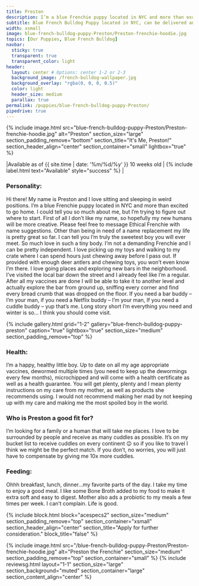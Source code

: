 ```yaml
---
title: Preston
description: I’m a blue Frenchie puppy located in NYC and more than excited to go home. I could tell you so much about me, but I’m trying to figure out where to start.
subtitle: Blue French Bulldog Puppy located in NYC, can be delivered anywhere in the US
width: xsmall
image: blue-french-bulldog-puppy-Preston/Preston-frenchie-hoodie.jpg
topics: [Our Puppies, Blue French Bulldog]
navbar:
  sticky: true
  transparent: true
  transparent_color: light
header:
  layout: center # Options: center 1-2 or 2-3
  background_image: /french-bulldog-wallpaper.jpg
  background_overlay: "rgba(0, 0, 0, 0.5)"
  color: light
  header_size: medium
  parallax: true
permalink: /puppies/blue-french-bulldog-puppy-Preston/
pipedrive: true
---
```


  {% include image.html 
	src="blue-french-bulldog-puppy-Preston/Preston-frenchie-hoodie.jpg"
  alt="Preston"
  section_size="large"
  section_padding_remove="bottom"
  section_title="It's Me, Preston!"
  section_header_align="center"
  section_container="small"
  lightbox="true"
%}


|Available as of {{ site.time | date: '%m/%d/%y' }} 10 weeks old | {% include label.html text="Available" style="success" %} |


### Personality: 
Hi there! My name is Preston and I love sitting and sleeping in weird positions. I’m a blue Frenchie puppy located in NYC and more than excited to go home. I could tell you so much about me, but I’m trying to figure out where to start. First of all I don’t like my name, so hopefully my new humans will be more creative. Please feel free to message Ethical Frenchie with name suggestions. 
Other than being in need of a name replacement my life is pretty great so far. I can tell you I’m truly the sweetest boy you will ever meet. So much love in such a tiny body. I’m not a demanding Frenchie and I can be pretty independent. I love picking up my toys and walking to my crate where I can spend hours just chewing away before I pass out. If provided with enough deer antlers and chewing toys, you won’t even know I’m there. 
I love going places and exploring new bars in the neighborhood. I’ve visited the local bar down the street and I already feel like I’m a regular. After all my vaccines are done I will be able to take it to another level and actually explore the bar from ground up, sniffing every corner and find every bread crumb that was dropped on the floor. 
If you need a bar buddy – I’m your man, if you need a Netflix buddy – I’m your man, If you need a cuddle buddy – yup that’s me. Long story short I’m everything you need and winter is so… I think you should come visit.


{% include gallery.html 
	grid="1-2"
	gallery="blue-french-bulldog-puppy-preston"
	caption="true"
	lightbox="true"
  section_size="medium"
  section_padding_remove="top"
%}

### Health:
I’m a happy, healthy little boy. Up to date on all my age appropriate vaccines, dewormed multiple times (you need to keep up the dewormings every few months), microchipped and will come with a health certificate as well as a health guarantee. 
You will get plenty, plenty and I mean plenty instructions on my care from my mother, as well as products she recommends using. I would not recommend making her mad by not keeping up with my care and making me the most spoiled boy in the world. 


### Who is Preston a good fit for?
I’m looking for a family or a human that will take me places. I love to be surrounded by people and receive as many cuddles as possible. It’s on my bucket list to receive cuddles on every continent 😉 so if you like to travel I think we might be the perfect match. If you don’t, no worries, you will just have to compensate by giving me 10x more cuddles. 
 
### Feeding:
Ohhh breakfast, lunch, dinner…my favorite parts of the day. I take my time to enjoy a good meal. I like some Bone Broth added to my food to make it extra soft and easy to digest. Mother also ads a probiotic to my meals a few times per week. I can’t complain. Life is good. 



{% include block.html 
  block="acespecs2"
  section_size="medium"
  section_padding_remove="top"
  section_container="xsmall"
  section_header_align="center"
  section_title="Apply for further consideration."
  block_title="false"
%}

{% include image.html 
	src="/blue-french-bulldog-puppy-Preston/Preston-frenchie-hoodie.jpg"
  alt="Preston the Frenchie"
  section_size="medium"
  section_padding_remove="top"
  section_container="small"
%}
{% include reviewsg.html 
   layout="1-1"
  section_size="large"
  section_background="muted"
  section_container="large"
  section_content_align="center"
%}